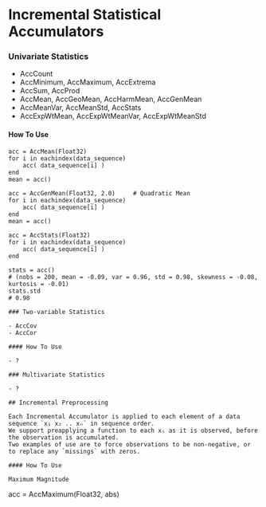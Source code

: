 # Incremental Statistical Accumulators

### Univariate Statistics

- AccCount
- AccMinimum, AccMaximum, AccExtrema
- AccSum, AccProd
- AccMean, AccGeoMean, AccHarmMean, AccGenMean
- AccMeanVar, AccMeanStd, AccStats
- AccExpWtMean, AccExpWtMeanVar, AccExpWtMeanStd

#### How To Use

```
acc = AccMean(Float32)
for i in eachindex(data_sequence)
    acc( data_sequence[i] )
end
mean = acc()
```

```
acc = AccGenMean(Float32, 2.0)     # Quadratic Mean
for i in eachindex(data_sequence)
    acc( data_sequence[i] )
end
mean = acc()
```

```
acc = AccStats(Float32)
for i in eachindex(data_sequence)
    acc( data_sequence[i] )
end

stats = acc()
# (nobs = 200, mean = -0.09, var = 0.96, std = 0.98, skewness = -0.08, kurtosis = -0.01)
stats.std
# 0.98

### Two-variable Statistics

- AccCov
- AccCor

#### How To Use

- ?

### Multivariate Statistics

- ?

## Incremental Preprocessing

Each Incremental Accumulator is applied to each element of a data sequence `x₁ x₂ .. xₙ` in sequence order.
We support preapplying a function to each xᵢ as it is observed, before the observation is accumulated.
Two examples of use are to force observations to be non-negative, or to replace any `missings` with zeros.

#### How To Use

Maximum Magnitude
```
acc = AccMaximum(Float32, abs)
```


